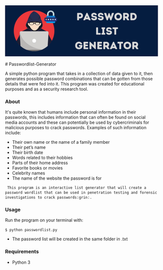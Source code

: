 <p align="left"> <img src="https://github.com/CrazyChickenDev/Passwordlist-Generator/blob/master/image/generator.png")/></p>
# Passwordlist-Generator

A simple python program that takes in a collection of data given to it, then generates possible password combinations that can be gotten from those details that were fed into it. This program was created for educational purposes and as a security research tool.

### About 

It's quite known that humans include personal information in their passwords, this includes information that can often be found on social media accounts and these can potentially be used by cybercriminals for malicious purposes to crack passwords. Examples of such information include:

- Their own name or the name of a family member
- Their pet’s name
- Their birth date
- Words related to their hobbies
- Parts of their home address
- Favorite books or movies
- Celebrity names
- The name of the website the password is for

```
 This program is an interactive list generator that will create a password wordlist that can be used in penetration testing and forensic investigations to crack passwords:grin:.
```

### Usage

Run the program on your terminal with:

```$ python passwordlist.py```

- The password list will be created in the same folder in .txt

### Requirements
- Python 3